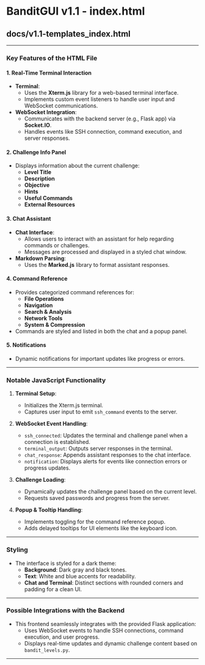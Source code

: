 # BanditGUI v1.1 - index.html

## docs/v1.1-templates_index.html

---

### **Key Features of the HTML File**

#### **1. Real-Time Terminal Interaction**

- **Terminal**:
  - Uses the **Xterm.js** library for a web-based terminal interface.
  - Implements custom event listeners to handle user input and WebSocket communications.
- **WebSocket Integration**:
  - Communicates with the backend server (e.g., Flask app) via **Socket.IO**.
  - Handles events like SSH connection, command execution, and server responses.

#### **2. Challenge Info Panel**

- Displays information about the current challenge:
  - **Level Title**
  - **Description**
  - **Objective**
  - **Hints**
  - **Useful Commands**
  - **External Resources**

#### **3. Chat Assistant**

- **Chat Interface**:
  - Allows users to interact with an assistant for help regarding commands or challenges.
  - Messages are processed and displayed in a styled chat window.
- **Markdown Parsing**:
  - Uses the **Marked.js** library to format assistant responses.

#### **4. Command Reference**

- Provides categorized command references for:
  - **File Operations**
  - **Navigation**
  - **Search & Analysis**
  - **Network Tools**
  - **System & Compression**
- Commands are styled and listed in both the chat and a popup panel.

#### **5. Notifications**

- Dynamic notifications for important updates like progress or errors.

---

### **Notable JavaScript Functionality**

1. **Terminal Setup**:
   - Initializes the Xterm.js terminal.
   - Captures user input to emit `ssh_command` events to the server.

2. **WebSocket Event Handling**:
   - `ssh_connected`: Updates the terminal and challenge panel when a connection is established.
   - `terminal_output`: Outputs server responses in the terminal.
   - `chat_response`: Appends assistant responses to the chat interface.
   - `notification`: Displays alerts for events like connection errors or progress updates.

3. **Challenge Loading**:
   - Dynamically updates the challenge panel based on the current level.
   - Requests saved passwords and progress from the server.

4. **Popup & Tooltip Handling**:
   - Implements toggling for the command reference popup.
   - Adds delayed tooltips for UI elements like the keyboard icon.

---

### **Styling**

- The interface is styled for a dark theme:
  - **Background**: Dark gray and black tones.
  - **Text**: White and blue accents for readability.
  - **Chat and Terminal**: Distinct sections with rounded corners and padding for a clean UI.

---

### **Possible Integrations with the Backend**

- This frontend seamlessly integrates with the provided Flask application:
  - Uses WebSocket events to handle SSH connections, command execution, and user progress.
  - Displays real-time updates and dynamic challenge content based on `bandit_levels.py`.

---
